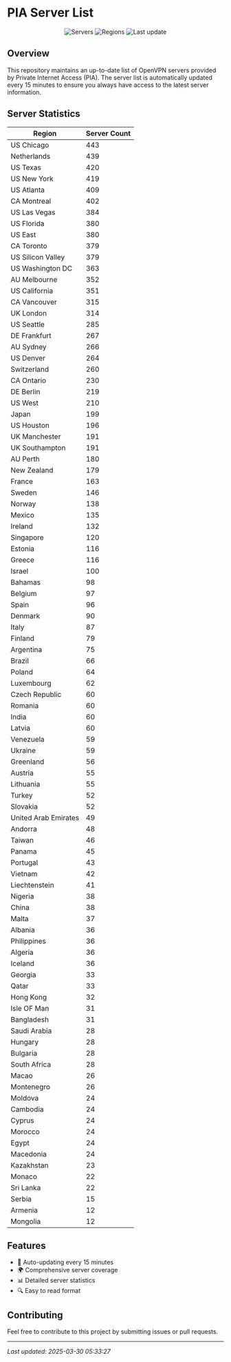 # PIA Server List

<div align="center">

![Servers](https://img.shields.io/badge/servers-13,019-blue)
![Regions](https://img.shields.io/badge/regions-97-blue)
![Last update](https://img.shields.io/badge/Last_Updated-March_30_2025_00:33_EST-blue)

</div>

## Overview
This repository maintains an up-to-date list of OpenVPN servers provided by Private Internet Access (PIA). The server list is automatically updated every 15 minutes to ensure you always have access to the latest server information.

## Server Statistics
| Region | Server Count |
|--------|--------------|
| US Chicago                     | 443          |
| Netherlands                    | 439          |
| US Texas                       | 420          |
| US New York                    | 419          |
| US Atlanta                     | 409          |
| CA Montreal                    | 402          |
| US Las Vegas                   | 384          |
| US Florida                     | 380          |
| US East                        | 380          |
| CA Toronto                     | 379          |
| US Silicon Valley              | 379          |
| US Washington DC               | 363          |
| AU Melbourne                   | 352          |
| US California                  | 351          |
| CA Vancouver                   | 315          |
| UK London                      | 314          |
| US Seattle                     | 285          |
| DE Frankfurt                   | 267          |
| AU Sydney                      | 266          |
| US Denver                      | 264          |
| Switzerland                    | 260          |
| CA Ontario                     | 230          |
| DE Berlin                      | 219          |
| US West                        | 210          |
| Japan                          | 199          |
| US Houston                     | 196          |
| UK Manchester                  | 191          |
| UK Southampton                 | 191          |
| AU Perth                       | 180          |
| New Zealand                    | 179          |
| France                         | 163          |
| Sweden                         | 146          |
| Norway                         | 138          |
| Mexico                         | 135          |
| Ireland                        | 132          |
| Singapore                      | 120          |
| Estonia                        | 116          |
| Greece                         | 116          |
| Israel                         | 100          |
| Bahamas                        | 98           |
| Belgium                        | 97           |
| Spain                          | 96           |
| Denmark                        | 90           |
| Italy                          | 87           |
| Finland                        | 79           |
| Argentina                      | 75           |
| Brazil                         | 66           |
| Poland                         | 64           |
| Luxembourg                     | 62           |
| Czech Republic                 | 60           |
| Romania                        | 60           |
| India                          | 60           |
| Latvia                         | 60           |
| Venezuela                      | 59           |
| Ukraine                        | 59           |
| Greenland                      | 56           |
| Austria                        | 55           |
| Lithuania                      | 55           |
| Turkey                         | 52           |
| Slovakia                       | 52           |
| United Arab Emirates           | 49           |
| Andorra                        | 48           |
| Taiwan                         | 46           |
| Panama                         | 45           |
| Portugal                       | 43           |
| Vietnam                        | 42           |
| Liechtenstein                  | 41           |
| Nigeria                        | 38           |
| China                          | 38           |
| Malta                          | 37           |
| Albania                        | 36           |
| Philippines                    | 36           |
| Algeria                        | 36           |
| Iceland                        | 36           |
| Georgia                        | 33           |
| Qatar                          | 33           |
| Hong Kong                      | 32           |
| Isle OF Man                    | 31           |
| Bangladesh                     | 31           |
| Saudi Arabia                   | 28           |
| Hungary                        | 28           |
| Bulgaria                       | 28           |
| South Africa                   | 28           |
| Macao                          | 26           |
| Montenegro                     | 26           |
| Moldova                        | 24           |
| Cambodia                       | 24           |
| Cyprus                         | 24           |
| Morocco                        | 24           |
| Egypt                          | 24           |
| Macedonia                      | 24           |
| Kazakhstan                     | 23           |
| Monaco                         | 22           |
| Sri Lanka                      | 22           |
| Serbia                         | 15           |
| Armenia                        | 12           |
| Mongolia                       | 12           |

## Features
- 🔄 Auto-updating every 15 minutes
- 🌍 Comprehensive server coverage
- 📊 Detailed server statistics
- 🔍 Easy to read format

## Contributing
Feel free to contribute to this project by submitting issues or pull requests.

---
*Last updated: 2025-03-30 05:33:27*
